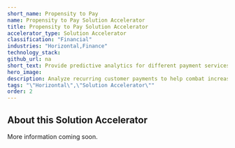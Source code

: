 ```yaml
---
short_name: Propensity to Pay
name: Propensity to Pay Solution Accelerator
title: Propensity to Pay Solution Accelerator
accelerator_type: Solution Accelerator
classification: "Financial"
industries: "Horizontal,Finance"
technology_stack: 
github_url: na
short_text: Provide predictive analytics for different payment services.
hero_image: 
description: Analyze recurring customer payments to help combat increasing payment defaults and customer screening difficulties, which scales to provide predictive analytics for different payment services.
tags: "\"Horizontal\",\"Solution Accelerator\""
order: 2
---
```

## About this Solution Accelerator

More information coming soon.
